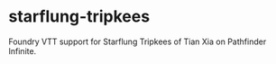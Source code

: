 # starflung-tripkees
Foundry VTT support for Starflung Tripkees of Tian Xia on Pathfinder Infinite.
